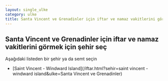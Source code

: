```yaml
---
layout: single_ulke
category: ulke
title: Santa Vincent ve Grenadinler için iftar ve namaz vakitlerini görmek için şehir seç
---
```



## Santa Vincent ve Grenadinler için iftar ve namaz vakitlerini görmek için şehir seç

Aşağıdaki listeden bir şehir ya da semt seçin


* [Saint Vincent - Windward Island](/iftar.html?sehir=saint vincent - windward island&ulke=Santa Vincent ve Grenadinler)
